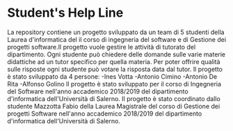 # Student's Help Line
La repository contiene un progetto sviluppato da un team di 5 studenti della Laurea d'informatica del il corso 
di ingegneria del software e di Gestione dei progetti software.Il progetto vuole gestire le attività di tutorato del dipartimento.
Ogni studente può chiedere delle domande sulle varie materie didattiche ad un tutor specifico per quella materia. 
Per poter offrire qualità sulle risposte ogni studente può votare la risposta data dal tutor.
Il progetto è stato sviluppato da 4 persone:
-Ines Votta
-Antonio Cimino
-Antonio De Rita
-Alfonso Golino
Il progetto è stato sviluppato per il corso di Ingegneria del Software nell'anno accademico 2018/2019 del dipartimento d'informatica
dell'Università di Salerno.
Il progetto è stato coordinato dallo studente Mazzotta Fabio della Laurea Magistrale del corso di Gestione dei progetti Software 
nell'anno accademico 2018/2019 del dipartimento d'informatica dell'Università di Salerno.  
